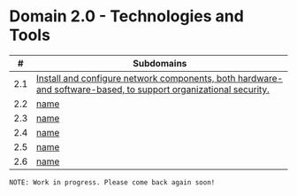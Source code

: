 # Domain 2.0 - Technologies and Tools

| # | Subdomains   | 
|---|---|
|2.1 | [Install and configure network components, both hardware- and software-based, to support organizational security.](https://github.com/erich-tech/Security_Plus/tree/main/Domain_2#readme) |
|2.2 | [name](https://github.com/erich-tech/Security_Plus/tree/main/Domain_2#readme) |
|2.3 | [name](https://github.com/erich-tech/Security_Plus/tree/main/Domain_2#readme) |
|2.4 | [name](https://github.com/erich-tech/Security_Plus/tree/main/Domain_2#readme) |
|2.5 | [name](https://github.com/erich-tech/Security_Plus/tree/main/Domain_2#readme) |
|2.6 | [name](https://github.com/erich-tech/Security_Plus/tree/main/Domain_2#readme) |

```
NOTE: Work in progress. Please come back again soon! 
```


